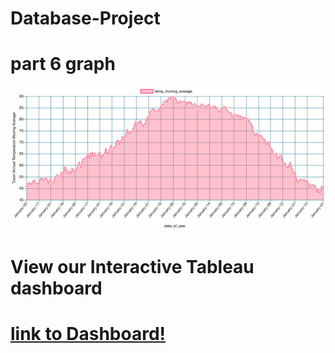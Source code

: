 # Database-Project

# part 6 graph

![Temperature Graph](./Graph.png)


# View our Interactive Tableau dashboard
# [link to Dashboard!](https://tommywenjiezhang.github.io/Database-Project/)